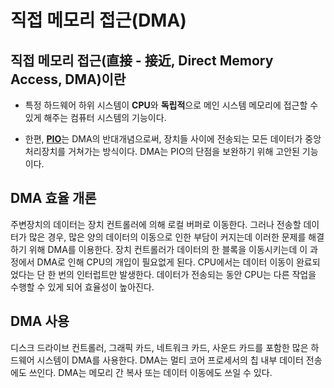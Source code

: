 # 직접 메모리 접근(DMA)

## 직접 메모리 접근(直接 - 接近, Direct Memory Access, DMA)이란
- 특정 하드웨어 하위 시스템이 **CPU**와 **독립적**으로 메인 시스템 메모리에 접근할 수 있게 해주는 컴퓨터 시스템의 기능이다.

- 한편, [**PIO**](./Pio.md)는 DMA의 반대개념으로써, 장치들 사이에 전송되는 모든 데이터가 중앙처리장치를 거쳐가는 방식이다. DMA는 PIO의 단점을 보완하기 위해 고안된 기능이다.

## DMA 효율 개론
주변장치의 데이터는 장치 컨트롤러에 의해 로컬 버퍼로 이동한다. 그러나 전송할 데이터가 많은 경우, 많은 양의 데이터의 이동으로 인한 부담이 커지는데 이러한 문제를 해결하기 위해 DMA를 이용한다. 장치 컨트롤러가 데이터의 한 블록을 이동시키는데 이 과정에서 DMA로 인해 CPU의 개입이 필요없게 된다. CPU에서는 데이터 이동이 완료되었다는 단 한 번의 인터럽트만 발생한다. 데이터가 전송되는 동안 CPU는 다른 작업을 수행할 수 있게 되어 효율성이 높아진다.

## DMA 사용
디스크 드라이브 컨트롤러, 그래픽 카드, 네트워크 카드, 사운드 카드를 포함한 많은 하드웨어 시스템이 DMA를 사용한다. DMA는 멀티 코어 프로세서의 칩 내부 데이터 전송에도 쓰인다. DMA는 메모리 간 복사 또는 데이터 이동에도 쓰일 수 있다.
